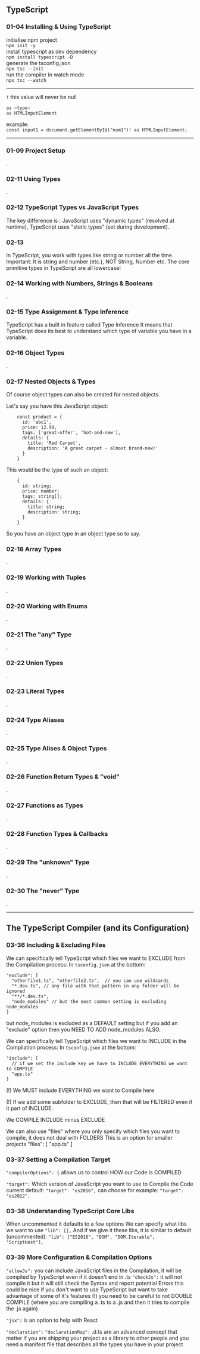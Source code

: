 ## TypeScript

### 01-04 Installing & Using TypeScript
initialise npm project  
`npm init -y`  
install typescript as dev dependency  
`npm install typescript -D`  
generate the tsconfig.json  
`npx tsc --init`  
run the compiler in watch mode  
`npx tsc --watch` 

---

`!` this value will never be null  

`as ~type~`  
`as HTMLInputElement`  

example:  
`const input1 = document.getElementById("num1")! as HTMLInputElement;`

---

### 01-09 Project Setup
.

### 02-11 Using Types
.

### 02-12 TypeScript Types vs JavaScript Types
The key difference is : JavaScript uses "dynamic types" (resolved at runtime), TypeScript uses "static types" (set during development).

### 02-13
In TypeScript, you work with types like string or number all the time.
Important: It is string and number (etc.), NOT String, Number etc.
The core primitive types in TypeScript are all lowercase!

### 02-14 Working with Numbers, Strings & Booleans
.

### 02-15 Type Assignment & Type Inference
TypeScript has a built in feature called Type Inference
It means that TypeScript does its best to understand which type of variable you have in a variable.

### 02-16 Object Types
.

### 02-17 Nested Objects & Types
Of course object types can also be created for nested objects.

Let's say you have this JavaScript object:
```
    const product = {
      id: 'abc1',
      price: 12.99,
      tags: ['great-offer', 'hot-and-new'],
      details: {
        title: 'Red Carpet',
        description: 'A great carpet - almost brand-new!'
      }
    }
```
This would be the type of such an object:
```
    {
      id: string;
      price: number;
      tags: string[];
      details: {
        title: string;
        description: string;
      }
    }
```
So you have an object type in an object type so to say.

### 02-18 Array Types
.

### 02-19 Working with Tuples
.

### 02-20 Working with Enums
.

### 02-21 The "any" Type
.

### 02-22 Union Types
.

### 02-23 Literal Types
.

### 02-24 Type Aliases
.

### 02-25 Type Alises & Object Types
.

### 02-26 Function Return Types & "void"
.

### 02-27 Functions as Types
.

### 02-28 Function Types & Callbacks
.

### 02-29 The "unknown" Type
.

### 02-30 The "never" Type
.

---
## The TypeScript Compiler (and its Configuration)

### 03-36 Including & Excluding Files
We can specifically tell TypeScript which files we want to EXCLUDE from the Compilation process:
In `tsconfig.json` at the bottom:
``` 
"exclude": [
  "otherfile1.ts", "otherfile2.ts",  // you can use wildcards
  "*.dev.ts", // any file with that pattern in any folder will be ignored
  "**/*.dev.ts", 
  "node_modules" // but the most common setting is excluding node_modules
]
```
but node_modules is excluded as a DEFAULT setting
but if you add an "exclude" option then you NEED TO ADD node_modules ALSO.


We can specifically tell TypeScript which files we want to INCLUDE in the Compilation process:
In `tsconfig.json` at the bottom:
```
"include": [
  // if we set the include key we have to INCLUDE EVERYTHING we want to COMPILE
  "app.ts"
]
```
(!) We MUST include EVERYTHING we want to Compile here

(!) If we add some subfolder to EXCLUDE, then that will be FILTERED even if it part of INCLUDE.

We COMPILE INCLUDE minus EXCLUDE

We can also use "files" where you only specify which files you want to compile, it does not deal with FOLDERS
This is an option for smaller projects
"files": [
  "app.ts"
]

### 03-37 Setting a Compilation Target
`"compilerOptions": {`
allows us to control HOW our Code is COMPILED

`"target":`
Which version of JavaScript you want to use to Compile the Code
current default:
`"target": "es2016",`
can choose for example:
`"target": "es2022",`

### 03-38 Understanding TypeScript Core Libs
When uncommented it defaults to a few options
We can specify what libs we want to use
`"lib": [],`
And if we give it these libs, it is similar to default (uncommented):
`"lib": ["ES2016", "DOM", "DOM.Iterable", "ScriptHost"],`

### 03-39 More Configuration & Compilation Options
`"allowJs":`
you can include JavaScript files in the Compilation, it will be compiled by TypeScript even if it doesn't end in .ts
`"checkJs":`
it will not compile it but it will still check the Syntax and report potential Errors
this could be nice if you don't want to use TypeScript but want to take advantage of some of it's features
(!) you need to be careful to not DOUBLE COMPILE (where you are compiling a .ts to a .js and then it tries to compile the .js again)

`"jsx":` is an option to help with React

`"declaration":`
`"declarationMap":`
.d.ts are an advanced concept that matter if you are shipping your project as a library to other people and you need a manifest file that describes all the types you have in your project